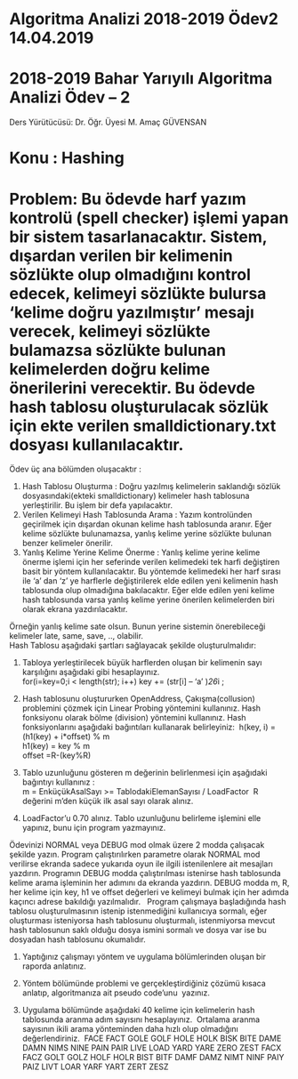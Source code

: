 # Algoritma Analizi 2018-2019 Ödev2  14.04.2019 

# 2018-2019 Bahar Yarıyılı  Algoritma Analizi   Ödev – 2 
 
Ders Yürütücüsü: Dr. Öğr. Üyesi M. Amaç GÜVENSAN  
 
 
# Konu : Hashing   
# Problem: Bu ödevde harf yazım kontrolü (spell checker) işlemi yapan bir sistem tasarlanacaktır. Sistem, dışardan verilen bir kelimenin sözlükte olup olmadığını kontrol edecek, kelimeyi sözlükte bulursa ‘kelime doğru yazılmıştır’ mesajı verecek, kelimeyi sözlükte bulamazsa sözlükte bulunan kelimelerden doğru kelime önerilerini verecektir. Bu ödevde hash tablosu oluşturulacak sözlük için ekte verilen smalldictionary.txt dosyası kullanılacaktır. 

Ödev üç ana bölümden oluşacaktır :  
1. Hash Tablosu Oluşturma : Doğru yazılmış kelimelerin saklandığı sözlük dosyasındaki(ekteki smalldictionary) kelimeler hash tablosuna yerleştirilir. Bu işlem bir defa yapılacaktır.  
2. Verilen Kelimeyi Hash Tablosunda Arama : Yazım kontrolünden geçirilmek için dışardan okunan kelime hash tablosunda aranır. Eğer kelime sözlükte bulunamazsa, yanlış kelime yerine sözlükte bulunan benzer kelimeler önerilir.  
3. Yanlış Kelime Yerine Kelime Önerme : Yanlış kelime yerine kelime önerme işlemi için her seferinde verilen kelimedeki tek harfi değiştiren basit bir yöntem kullanılacaktır. Bu yöntemde kelimedeki her harf sırası ile ‘a’ dan ‘z’ ye harflerle değiştirilerek elde edilen yeni kelimenin hash tablosunda olup olmadığına bakılacaktır. Eğer elde edilen yeni kelime hash tablosunda varsa yanlış kelime yerine önerilen kelimelerden biri olarak ekrana yazdırılacaktır.  

Örneğin yanlış kelime sate olsun. Bunun yerine sistemin önerebileceği kelimeler late, same, save, .., olabilir.  
Hash Tablosu aşağıdaki şartları sağlayacak şekilde oluşturulmalıdır:  
1. Tabloya yerleştirilecek büyük harflerden oluşan bir kelimenin sayı karşılığını aşağıdaki gibi hesaplayınız.  
for(i=key=0;i < length(str); i++) key += (str[i] – ‘a’ )*26*i ;  
  
2. Hash tablosunu oluştururken OpenAddress, Çakışma(collusion) problemini çözmek için Linear Probing yöntemini kullanınız. Hash fonksiyonu olarak bölme (division) yöntemini kullanınız. Hash fonksiyonlarını aşağıdaki bağıntıları kullanarak belirleyiniz:  
h(key, i) = (h1(key) + i*offset) % m  
h1(key) = key % m  
offset =R-(key%R) 

3. Tablo uzunluğunu gösteren m değerinin belirlenmesi için aşağıdaki bağıntıyı kullanınız :  
m = EnküçükAsalSayı >= TablodakiElemanSayısı / LoadFactor  
R değerini m’den küçük ilk asal sayı olarak alınız. 

4. LoadFactor’u 0.70 alınız. Tablo uzunluğunu belirleme işlemini elle yapınız, bunu için program yazmayınız.  
 
Ödevinizi NORMAL veya DEBUG mod olmak üzere 2 modda çalışacak şekilde yazın. Program çalıştırılırken parametre olarak NORMAL mod verilirse ekranda sadece yukarıda oyun ile ilgili istenilenlere ait mesajları yazdırın. Programın DEBUG modda çalıştırılması istenirse hash tablosunda kelime arama işleminin her adımını da ekranda yazdırın. DEBUG modda m, R, her kelime için key, h1 ve offset değerleri ve kelimeyi bulmak için her adımda kaçıncı adrese bakıldığı yazılmalıdır.   
Program çalışmaya başladığında hash tablosu oluşturulmasının istenip istenmediğini kullanıcıya sormalı, eğer oluşturması isteniyorsa hash tablosunu oluşturmalı, istenmiyorsa mevcut hash tablosunun saklı olduğu dosya ismini sormalı ve dosya var ise bu dosyadan hash tablosunu okumalıdır.   
1. Yaptığınız çalışmayı yöntem ve uygulama bölümlerinden oluşan bir raporda anlatınız.   

2. Yöntem bölümünde problemi ve gerçekleştirdiğiniz çözümü kısaca anlatıp, algoritmanıza ait 
pseudo code’unu  yazınız.   

3. Uygulama bölümünde aşağıdaki 40 kelime için kelimelerin hash tablosunda aranma adım 
sayısını hesaplayınız.  Ortalama aranma sayısının ikili arama yönteminden daha hızlı olup olmadığını değerlendiriniz.  FACE FACT GOLE GOLF HOLE HOLK BISK BITE DAME DAMN NIMS NINE PAIN PAIR LIVE LOAD YARD YARE ZERO ZEST FACX FACZ GOLT GOLZ HOLF HOLR BIST BITF DAMF DAMZ NIMT NINF PAIY PAIZ LIVT LOAR YARF YART ZERT ZESZ   
 
